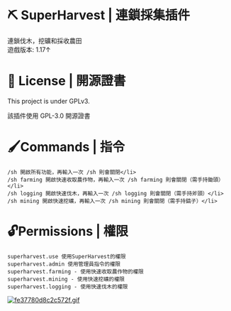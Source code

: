 # ⛏️ SuperHarvest | 連鎖採集插件
連鎖伐木，挖礦和採收農田<br>
遊戲版本: 1.17↑

# 📃 License | 開源證書
This project is under GPLv3.

該插件使用 GPL-3.0 開源證書
# 🖌Commands | 指令
```
/sh 開啟所有功能，再輸入一次 /sh 則會關閉</li>
/sh farming 開啟快速收取農作物，再輸入一次 /sh farming 則會關閉（需手持鋤頭）</li>
/sh logging 開啟快速伐木，再輸入一次 /sh logging 則會關閉（需手持斧頭）</li>
/sh mining 開啟快速挖礦，再輸入一次 /sh mining 則會關閉（需手持鎬子）</li>
```

# 🔓Permissions | 權限
```
superharvest.use 使用SuperHarvest的權限
superharvest.admin 使用管理員指令的權限
superharvest.farming - 使用快速收取農作物的權限
superharvest.mining - 使用快速挖礦的權限
superharvest.logging - 使用快速伐木的權限
```
[![fe37780d8c2c572f.gif](https://i.postimg.cc/RhwwNszn/fe37780d8c2c572f.gif)](https://postimg.cc/8fP7Ybc1)
